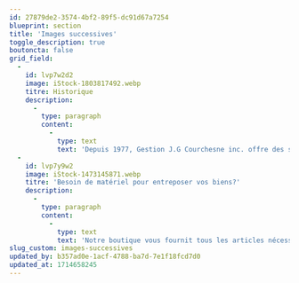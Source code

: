```yaml
---
id: 27879de2-3574-4bf2-89f5-dc91d67a7254
blueprint: section
title: 'Images successives'
toggle_description: true
boutoncta: false
grid_field:
  -
    id: lvp7w2d2
    image: iStock-1803817492.webp
    titre: Historique
    description:
      -
        type: paragraph
        content:
          -
            type: text
            text: 'Depuis 1977, Gestion J.G Courchesne inc. offre des services d’entreposage flexible et sécuritaire. Notre système de déverrouillage par code d’accès vous assure un accès unique et protège votre espace de rangement, et notre personnel qualifié est toujours disponible sur place pour vous assister et répondre à vos questions. Les lieux sont sous surveillance vidéo en permanence et les plans intérieurs et extérieurs de votre unité sont accessibles en tout temps sur notre plateforme web, vous permettant ainsi d’avoir un œil sur vos biens.'
  -
    id: lvp7y9w2
    image: iStock-1473145871.webp
    titre: 'Besoin de matériel pour entreposer vos biens?'
    description:
      -
        type: paragraph
        content:
          -
            type: text
            text: 'Notre boutique vous fournit tous les articles nécessaires pour entreposer vos biens de manière sécuritaire et durable. Nous avons des boîtes et des articles d’entreposage pour tous vos besoins de rangement!'
slug_custom: images-successives
updated_by: b357ad0e-1acf-4788-ba7d-7e1f18fcd7d0
updated_at: 1714658245
---
```

